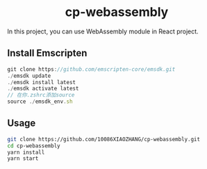 <h1 align="center">cp-webassembly</h1>
In this project, you can use WebAssembly module in React project.

## Install Emscripten

```jsx
git clone https://github.com/emscripten-core/emsdk.git
./emsdk update
./emsdk install latest
./emsdk activate latest
// 在你.zshrc添加source
source ./emsdk_env.sh
```

## Usage

```bash
git clone https://github.com/10086XIAOZHANG/cp-webassembly.git
cd cp-webassembly
yarn install
yarn start
```
